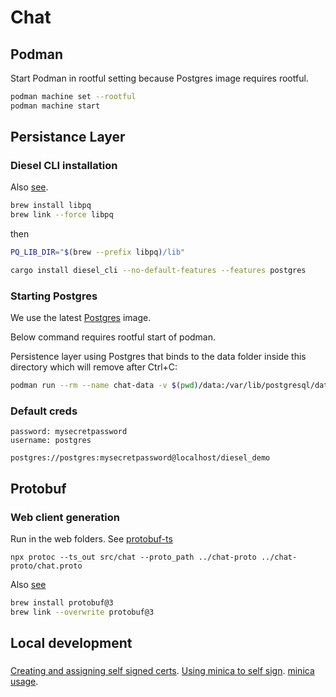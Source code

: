 # Chat

## Podman

Start Podman in rootful setting because Postgres image requires rootful.

```sh
podman machine set --rootful
podman machine start
```

## Persistance Layer

### Diesel CLI installation

Also [see](https://stackoverflow.com/questions/70313347/ld-library-not-found-for-lpq-when-build-rust-in-macos?rq=1).

```sh
brew install libpq
brew link --force libpq
```

then

```sh
PQ_LIB_DIR="$(brew --prefix libpq)/lib"

cargo install diesel_cli --no-default-features --features postgres
```

### Starting Postgres

We use the latest [Postgres](https://github.com/docker-library/docs/blob/master/postgres/README.md) image.

Below command requires rootful start of podman.

Persistence layer using Postgres that binds to the data folder inside this directory which will remove after Ctrl+C:

```sh
podman run --rm --name chat-data -v $(pwd)/data:/var/lib/postgresql/data -e POSTGRES_PASSWORD=mysecretpassword -p 5432:5432 -d postgres
```

### Default creds

```
password: mysecretpassword
username: postgres

postgres://postgres:mysecretpassword@localhost/diesel_demo
```

## Protobuf

### Web client generation

Run in the web folders. See [protobuf-ts](https://github.com/timostamm/protobuf-ts/blob/master/MANUAL.md)

```
npx protoc --ts_out src/chat --proto_path ../chat-proto ../chat-proto/chat.proto
```

Also [see](https://github.com/grpc/grpc-web/issues/704#issuecomment-1215965557)

```sh
brew install protobuf@3
brew link --overwrite protobuf@3
```

## Local development

###

[Creating and assigning self signed certs](https://letsencrypt.org/docs/certificates-for-localhost/).
[Using minica to self sign](https://gist.github.com/mwidmann/115c2a7059dcce300b61f625d887e5dc).
[minica usage](https://github.com/jsha/minica).
